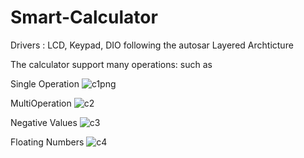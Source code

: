 # Smart-Calculator
Drivers : LCD, Keypad, DIO  following the autosar Layered Archticture

The calculator support many operations: such as 

Single Operation
![c1png](https://user-images.githubusercontent.com/120275931/222927880-80d4450a-e667-47f8-adb6-d1ff785b387b.png)

MultiOperation 
![c2](https://user-images.githubusercontent.com/120275931/222927882-098bd9f2-2cd2-4141-b986-69981537c699.png)

Negative Values
![c3](https://user-images.githubusercontent.com/120275931/222927885-08d8b2a5-452f-4795-b557-0f05285a5450.png)

Floating Numbers
![c4](https://user-images.githubusercontent.com/120275931/222927888-0288712a-d8ea-4348-a219-5b03b1facba1.png)
